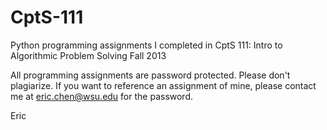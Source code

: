 # CptS-111
Python programming assignments I completed in CptS 111: Intro to Algorithmic Problem Solving Fall 2013

All programming assignments are password protected. Please don't plagiarize. 
If you want to reference an assignment of mine, please contact me at eric.chen@wsu.edu for the password. 

Eric
